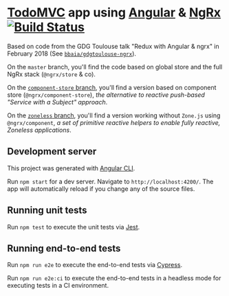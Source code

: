 # [TodoMVC](http://todomvc.com/) app using [Angular](https://angular.io/) & [NgRx](https://ngrx.io/) [![Build Status](https://circleci.com/gh/bbaia/todomvc-angular-ngrx.svg?style=shield)](https://circleci.com/gh/bbaia/todomvc-angular-ngrx)

Based on code from the GDG Toulouse talk "Redux with Angular & ngrx" in February 2018 (See [`bbaia/gdgtoulouse-ngrx`](https://github.com/bbaia/gdgtoulouse-ngrx)).

On the `master` branch, you'll find the code based on global store and the full NgRx stack (`@ngrx/store` & co).

On the [`component-store` branch](https://github.com/bbaia/todomvc-angular-ngrx/tree/component-store), you'll find a version based on component store (`@ngrx/component-store`), _the alternative to reactive push-based "Service with a Subject" approach_.

On the [`zoneless` branch](https://github.com/bbaia/todomvc-angular-ngrx/tree/zoneless), you'll find a version working without `Zone.js` using `@ngrx/component`, _a set of primitive reactive helpers to enable fully reactive, Zoneless applications_.

## Development server

This project was generated with [Angular CLI](https://github.com/angular/angular-cli).

Run `npm start` for a dev server. Navigate to `http://localhost:4200/`. The app will automatically reload if you change any of the source files.

## Running unit tests

Run `npm test` to execute the unit tests via [Jest](https://jestjs.io).

## Running end-to-end tests

Run `npm run e2e` to execute the end-to-end tests via [Cypress](https://www.cypress.io).

Run `npm run e2e:ci` to execute the end-to-end tests in a headless mode for executing tests in a CI environment.

